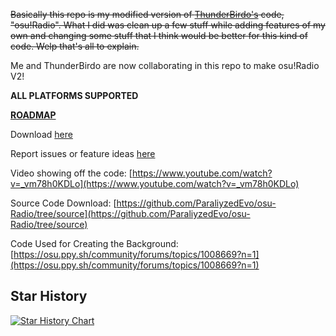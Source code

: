 ~~Basically this repo is my modified version of [ThunderBirdo's](https://www.youtube.com/@ThunderBirdOsu) code, "osu!Radio". What I did was clean up a few stuff while adding features of my own and changing some stuff that I think would be better for this kind of code. Welp that's all to explain.~~

Me and ThunderBirdo are now collaborating in this repo to make osu!Radio V2!

**ALL PLATFORMS SUPPORTED**

**[ROADMAP](https://github.com/ParaliyzedEvo/osu-Radio/wiki)**

Download [here](https://github.com/ParaliyzedEvo/osu-Radio/releases/latest)

Report issues or feature ideas [here](https://github.com/ParaliyzedEvo/osu-Radio/issues)

Video showing off the code: [https://www.youtube.com/watch?v=_vm78h0KDLo](https://www.youtube.com/watch?v=_vm78h0KDLo)

Source Code Download: [https://github.com/ParaliyzedEvo/osu-Radio/tree/source](https://github.com/ParaliyzedEvo/osu-Radio/tree/source)

Code Used for Creating the Background: [https://osu.ppy.sh/community/forums/topics/1008669?n=1](https://osu.ppy.sh/community/forums/topics/1008669?n=1)

## Star History

<a href="https://www.star-history.com/#ParaliyzedEvo/osu-Radio&Date">
 <picture>
   <source media="(prefers-color-scheme: dark)" srcset="https://api.star-history.com/svg?repos=ParaliyzedEvo/osu-Radio&type=Date&theme=dark" />
   <source media="(prefers-color-scheme: light)" srcset="https://api.star-history.com/svg?repos=ParaliyzedEvo/osu-Radio&type=Date" />
   <img alt="Star History Chart" src="https://api.star-history.com/svg?repos=ParaliyzedEvo/osu-Radio&type=Date" />
 </picture>
</a>

